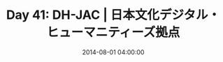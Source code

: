 ---
permalink: /jekyll/update/2014/08/01/day41
redirect_to: http://arounddh.elotroalex.com/jekyll/update/2014/08/01/day41
layout: base_redirect
title:  "Day 41: DH-JAC | 日本文化デジタル・ヒューマニティーズ拠点"
date:   2014-08-01 04:00:00
categories: jekyll update
---